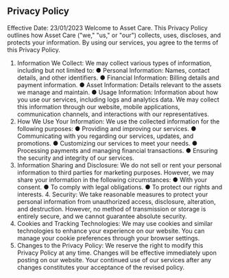 Privacy Policy
------------------
Effective Date: 23/01/2023
Welcome to Asset Care. This Privacy Policy outlines how Asset Care ("we," "us," or "our") collects, uses, discloses, and protects your information. By using our services, you agree to the terms of this Privacy Policy.
1. Information We Collect:
We may collect various types of information, including but not limited to:
● Personal Information: Names, contact details, and other identifiers.
● Financial Information: Billing details and payment information.
● Asset Information: Details relevant to the assets we manage and maintain.
● Usage Information: Information about how you use our services, including logs
and analytics data.
We may collect this information through our website, mobile applications, communication channels, and interactions with our representatives.
2. How We Use Your Information:
We use the collected information for the following purposes:
● Providing and improving our services.
● Communicating with you regarding our services, updates, and promotions.
● Customizing our services to meet your needs.
● Processing payments and managing financial transactions.
● Ensuring the security and integrity of our services.
3. Information Sharing and Disclosure:
We do not sell or rent your personal information to third parties for marketing purposes.
However, we may share your information in the following circumstances:
● With your consent.
● To comply with legal obligations.
● To protect our rights and interests. 4. Security:
We take reasonable measures to protect your personal information from unauthorized access, disclosure, alteration, and destruction. However, no method of transmission or storage is entirely secure, and we cannot guarantee absolute security.
5. Cookies and Tracking Technologies:
We may use cookies and similar technologies to enhance your experience on our
website. You can manage your cookie preferences through your browser settings.
6. Changes to the Privacy Policy:
We reserve the right to modify this Privacy Policy at any time. Changes will be effective immediately upon posting on our website. Your continued use of our services after any changes constitutes your acceptance of the revised policy.
